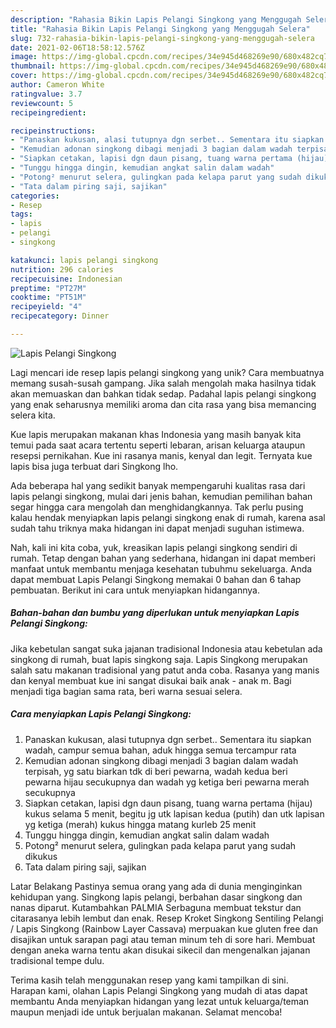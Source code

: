 ```yaml
---
description: "Rahasia Bikin Lapis Pelangi Singkong yang Menggugah Selera"
title: "Rahasia Bikin Lapis Pelangi Singkong yang Menggugah Selera"
slug: 732-rahasia-bikin-lapis-pelangi-singkong-yang-menggugah-selera
date: 2021-02-06T18:58:12.576Z
image: https://img-global.cpcdn.com/recipes/34e945d468269e90/680x482cq70/lapis-pelangi-singkong-foto-resep-utama.jpg
thumbnail: https://img-global.cpcdn.com/recipes/34e945d468269e90/680x482cq70/lapis-pelangi-singkong-foto-resep-utama.jpg
cover: https://img-global.cpcdn.com/recipes/34e945d468269e90/680x482cq70/lapis-pelangi-singkong-foto-resep-utama.jpg
author: Cameron White
ratingvalue: 3.7
reviewcount: 5
recipeingredient:

recipeinstructions:
- "Panaskan kukusan, alasi tutupnya dgn serbet.. Sementara itu siapkan wadah, campur semua bahan, aduk hingga semua tercampur rata"
- "Kemudian adonan singkong dibagi menjadi 3 bagian dalam wadah terpisah, yg satu biarkan tdk di beri pewarna, wadah kedua beri pewarna hijau secukupnya dan wadah yg ketiga beri pewarna merah secukupnya"
- "Siapkan cetakan, lapisi dgn daun pisang, tuang warna pertama (hijau) kukus selama 5 menit, begitu jg utk lapisan kedua (putih) dan utk lapisan yg ketiga (merah) kukus hingga matang kurleb 25 menit"
- "Tunggu hingga dingin, kemudian angkat salin dalam wadah"
- "Potong² menurut selera, gulingkan pada kelapa parut yang sudah dikukus"
- "Tata dalam piring saji, sajikan"
categories:
- Resep
tags:
- lapis
- pelangi
- singkong

katakunci: lapis pelangi singkong 
nutrition: 296 calories
recipecuisine: Indonesian
preptime: "PT27M"
cooktime: "PT51M"
recipeyield: "4"
recipecategory: Dinner

---
```



![Lapis Pelangi Singkong](https://img-global.cpcdn.com/recipes/34e945d468269e90/680x482cq70/lapis-pelangi-singkong-foto-resep-utama.jpg)

Lagi mencari ide resep lapis pelangi singkong yang unik? Cara membuatnya memang susah-susah gampang. Jika salah mengolah maka hasilnya tidak akan memuaskan dan bahkan tidak sedap. Padahal lapis pelangi singkong yang enak seharusnya memiliki aroma dan cita rasa yang bisa memancing selera kita.

Kue lapis merupakan makanan khas Indonesia yang masih banyak kita temui pada saat acara tertentu seperti lebaran, arisan keluarga ataupun resepsi pernikahan. Kue ini rasanya manis, kenyal dan legit. Ternyata kue lapis bisa juga terbuat dari Singkong lho.

Ada beberapa hal yang sedikit banyak mempengaruhi kualitas rasa dari lapis pelangi singkong, mulai dari jenis bahan, kemudian pemilihan bahan segar hingga cara mengolah dan menghidangkannya. Tak perlu pusing kalau hendak menyiapkan lapis pelangi singkong enak di rumah, karena asal sudah tahu triknya maka hidangan ini dapat menjadi suguhan istimewa.


Nah, kali ini kita coba, yuk, kreasikan lapis pelangi singkong sendiri di rumah. Tetap dengan bahan yang sederhana, hidangan ini dapat memberi manfaat untuk membantu menjaga kesehatan tubuhmu sekeluarga. Anda dapat membuat Lapis Pelangi Singkong memakai 0 bahan dan 6 tahap pembuatan. Berikut ini cara untuk menyiapkan hidangannya.

<!--inarticleads1-->

##### Bahan-bahan dan bumbu yang diperlukan untuk menyiapkan Lapis Pelangi Singkong:



Jika kebetulan sangat suka jajanan tradisional Indonesia atau kebetulan ada singkong di rumah, buat lapis singkong saja. Lapis Singkong merupakan salah satu makanan tradisional yang patut anda coba. Rasanya yang manis dan kenyal membuat kue ini sangat disukai baik anak - anak m. Bagi menjadi tiga bagian sama rata, beri warna sesuai selera. 

<!--inarticleads2-->

##### Cara menyiapkan Lapis Pelangi Singkong:

1. Panaskan kukusan, alasi tutupnya dgn serbet.. Sementara itu siapkan wadah, campur semua bahan, aduk hingga semua tercampur rata
1. Kemudian adonan singkong dibagi menjadi 3 bagian dalam wadah terpisah, yg satu biarkan tdk di beri pewarna, wadah kedua beri pewarna hijau secukupnya dan wadah yg ketiga beri pewarna merah secukupnya
1. Siapkan cetakan, lapisi dgn daun pisang, tuang warna pertama (hijau) kukus selama 5 menit, begitu jg utk lapisan kedua (putih) dan utk lapisan yg ketiga (merah) kukus hingga matang kurleb 25 menit
1. Tunggu hingga dingin, kemudian angkat salin dalam wadah
1. Potong² menurut selera, gulingkan pada kelapa parut yang sudah dikukus
1. Tata dalam piring saji, sajikan


Latar Belakang Pastinya semua orang yang ada di dunia menginginkan kehidupan yang. Singkong lapis pelangi, berbahan dasar singkong dan nanas diparut. Kutambahkan PALMIA Serbaguna membuat tekstur dan citarasanya lebih lembut dan enak. Resep Kroket Singkong Sentiling Pelangi / Lapis Singkong (Rainbow Layer Cassava) merpuakan kue gluten free dan disajikan untuk sarapan pagi atau teman minum teh di sore hari. Membuat dengan aneka warna tentu akan disukai sikecil dan mengenalkan jajanan tradisional tempe dulu. 

Terima kasih telah menggunakan resep yang kami tampilkan di sini. Harapan kami, olahan Lapis Pelangi Singkong yang mudah di atas dapat membantu Anda menyiapkan hidangan yang lezat untuk keluarga/teman maupun menjadi ide untuk berjualan makanan. Selamat mencoba!
